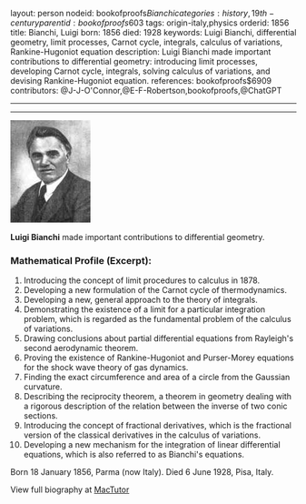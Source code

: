 layout: person
nodeid: bookofproofs$Bianchi
categories: history,19th-century
parentid: bookofproofs$603
tags: origin-italy,physics
orderid: 1856
title: Bianchi, Luigi
born: 1856
died: 1928
keywords: Luigi Bianchi, differential geometry, limit processes, Carnot cycle, integrals, calculus of variations, Rankine-Hugoniot equation
description: Luigi Bianchi made important contributions to differential geometry: introducing limit processes, developing Carnot cycle, integrals, solving calculus of variations, and devising Rankine-Hugoniot equation.
references: bookofproofs$6909
contributors: @J-J-O'Connor,@E-F-Robertson,bookofproofs,@ChatGPT

---



---

![Bianchi.jpg](https://github.com/bookofproofs/bookofproofs.github.io/blob/main/_sources/_assets/images/portraits/Bianchi.jpg?raw=true)

**Luigi Bianchi** made important contributions to differential geometry.

### Mathematical Profile (Excerpt):
1. Introducing the concept of limit procedures to calculus in 1878.
2. Developing a new formulation of the Carnot cycle of thermodynamics.
3. Developing a new, general approach to the theory of integrals.
4. Demonstrating the existence of a limit for a particular integration problem, which is regarded as the fundamental problem of the calculus of variations.
5. Drawing conclusions about partial differential equations from Rayleigh's second aerodynamic theorem.
6. Proving the existence of Rankine-Hugoniot and Purser-Morey equations for the shock wave theory of gas dynamics.
7. Finding the exact circumference and area of a circle from the Gaussian curvature.
8. Describing the reciprocity theorem, a theorem in geometry dealing with a rigorous description of the relation between the inverse of two conic sections.
9. Introducing the concept of fractional derivatives, which is the fractional version of the classical derivatives in the calculus of variations.
10. Developing a new mechanism for the integration of linear differential equations, which is also referred to as Bianchi's equations.

Born 18 January 1856, Parma (now Italy). Died 6 June 1928, Pisa, Italy.

View full biography at [MacTutor](https://mathshistory.st-andrews.ac.uk/Biographies/Bianchi/)

